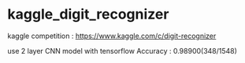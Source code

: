 # kaggle_digit_recognizer
kaggle competition : https://www.kaggle.com/c/digit-recognizer

use 2 layer CNN model with tensorflow
Accuracy : 0.98900(348/1548)
